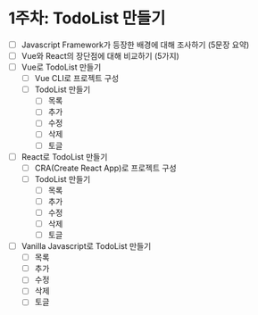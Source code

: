 # 1주차: TodoList 만들기

- [ ] Javascript Framework가 등장한 배경에 대해 조사하기 (5문장 요약)
- [ ] Vue와 React의 장단점에 대해 비교하기 (5가지)
- [ ] Vue로 TodoList 만들기
  - [ ] Vue CLI로 프로젝트 구성
  - [ ] TodoList 만들기
    - [ ] 목록
    - [ ] 추가
    - [ ] 수정
    - [ ] 삭제
    - [ ] 토글
- [ ] React로 TodoList 만들기
  - [ ] CRA(Create React App)로 프로젝트 구성
  - [ ] TodoList 만들기
    - [ ] 목록
    - [ ] 추가
    - [ ] 수정
    - [ ] 삭제
    - [ ] 토글
- [ ] Vanilla Javascript로 TodoList 만들기
  - [ ] 목록
  - [ ] 추가
  - [ ] 수정
  - [ ] 삭제
  - [ ] 토글
